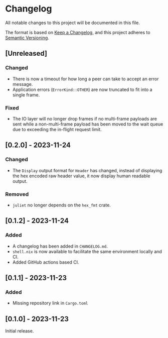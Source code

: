 # Changelog

All notable changes to this project will be documented in this file.

The format is based on [Keep a Changelog](https://keepachangelog.com/en/1.0.0/),
and this project adheres to [Semantic Versioning](https://semver.org/spec/v2.0.0.html).

## [Unreleased]

### Changed

* There is now a timeout for how long a peer can take to accept an error message.
* Application errors (`ErrorKind::OTHER`) are now truncated to fit into a single frame.

### Fixed

* The IO layer will no longer drop frames if no multi-frame payloads are sent while a non-multi-frame payload has been moved to the wait queue due to exceeding the in-flight request limit.

## [0.2.0] - 2023-11-24

### Changed

* The `Display` output format for `Header` has changed, instead of displaying the hex encoded raw header value, it now display human readable output.

### Removed

* `juliet` no longer depends on the `hex_fmt` crate.

## [0.1.2] - 2023-11-24

### Added

* A changelog has been added in `CHANGELOG.md`.
* `shell.nix` is now available to facilitate the same environment locally and CI.
* Added GitHub actions based CI.

## [0.1.1] - 2023-11-23

### Added

* Missing repository link in `Cargo.toml`

## [0.1.0] - 2023-11-23

Initial release.
